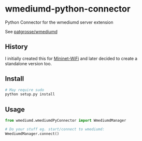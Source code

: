 # wmediumd-python-connector

Python Connector for the wmediumd server extension

See [patgrosse/wmediumd](https://github.com/patgrosse/wmediumd)

## History

I initially created this for [Mininet-WiFi](https://github.com/intrig-unicamp/mininet-wifi) and later decided to create a standalone version too.

## Install

```bash
# May require sudo
python setup.py install
```

## Usage

```python
from wmediumd.wmediumdPyConnector import WmediumdManager

# Do your stuff eg. start/connect to wmediumd:
WmediumdManager.connect()
```
